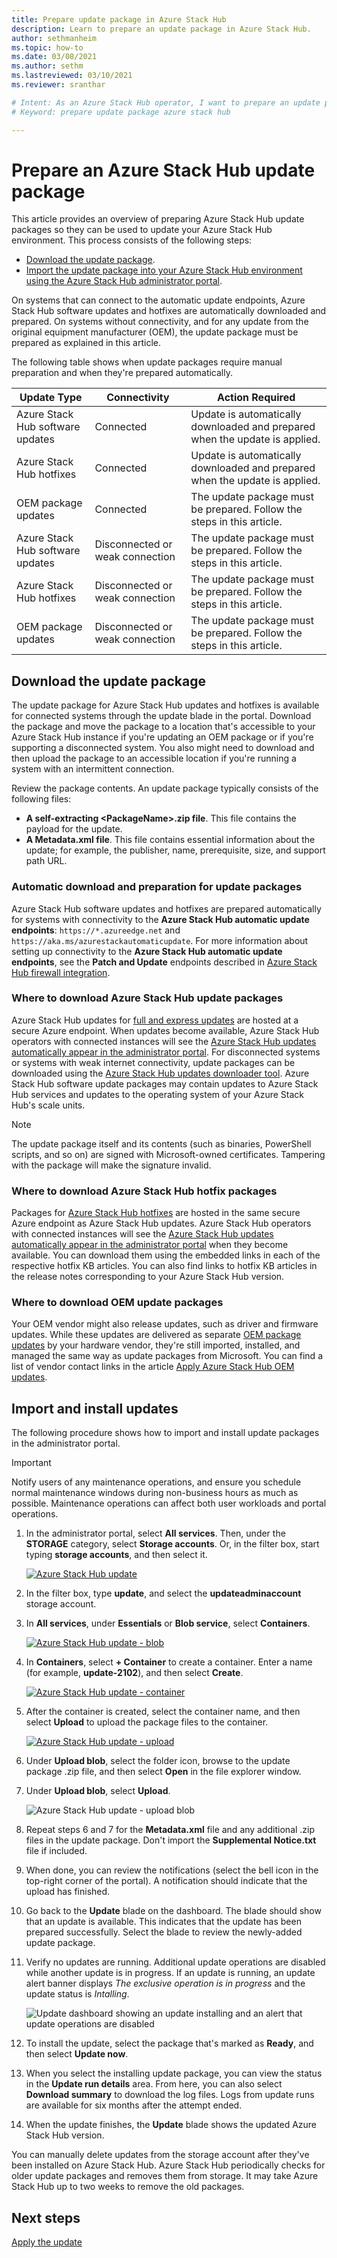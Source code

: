 ```yaml
---
title: Prepare update package in Azure Stack Hub
description: Learn to prepare an update package in Azure Stack Hub.
author: sethmanheim
ms.topic: how-to
ms.date: 03/08/2021
ms.author: sethm
ms.lastreviewed: 03/10/2021
ms.reviewer: sranthar

# Intent: As an Azure Stack Hub operator, I want to prepare an update package so I can use it to update my Azure Stack Hub environment.
# Keyword: prepare update package azure stack hub

---
```


# Prepare an Azure Stack Hub update package

This article provides an overview of preparing Azure Stack Hub update packages so they can be used to update your Azure Stack Hub environment. This process consists of the following steps:

- [Download the update package](#download-the-update-package).
- [Import the update package into your Azure Stack Hub environment using the Azure Stack Hub administrator portal](#import-and-install-updates).

On systems that can connect to the automatic update endpoints, Azure Stack Hub software updates and hotfixes are automatically downloaded and prepared. On systems without connectivity, and for any update from the original equipment manufacturer (OEM), the update package must be prepared as explained in this article.  

The following table shows when update packages require manual preparation and when they're prepared automatically.

| Update Type | Connectivity | Action Required |
| --- | --- | --- |
| Azure Stack Hub software updates | Connected | Update is automatically downloaded and prepared when the update is applied. |
| Azure Stack Hub hotfixes | Connected | Update is automatically downloaded and prepared when the update is applied. |
| OEM package updates | Connected | The update package must be prepared. Follow the steps in this article. |
| Azure Stack Hub software updates | Disconnected or weak connection | The update package must be prepared. Follow the steps in this article. |
| Azure Stack Hub hotfixes | Disconnected or weak connection | The update package must be prepared. Follow the steps in this article. |
| OEM package updates | Disconnected or weak connection | The update package must be prepared. Follow the steps in this article. |

## Download the update package

The update package for Azure Stack Hub updates and hotfixes is available for connected systems through the update blade in the portal. Download the package and move the package to a location that's accessible to your Azure Stack Hub instance if you're updating an OEM package or if you're supporting a disconnected system. You also might need to download and then upload the package to an accessible location if you're running a system with an intermittent connection.

Review the package contents. An update package typically consists of the following files:

- **A self-extracting \<PackageName>.zip file**. This file contains the payload for the update.
- **A Metadata.xml file**. This file contains essential information about the update; for example, the publisher, name, prerequisite, size, and support path URL.

### Automatic download and preparation for update packages

Azure Stack Hub software updates and hotfixes are prepared automatically for systems with connectivity to the **Azure Stack Hub automatic update endpoints**: `https://*.azureedge.net` and `https://aka.ms/azurestackautomaticupdate`. For more information about setting up connectivity to the **Azure Stack Hub automatic update endpoints**, see the **Patch and Update** endpoints described in [Azure Stack Hub firewall integration](./azure-stack-integrate-endpoints.md#ports-and-urls-outbound).

### Where to download Azure Stack Hub update packages

Azure Stack Hub updates for [full and express updates](./azure-stack-updates.md#update-package-types) are hosted at a secure Azure endpoint. When updates become available, Azure Stack Hub operators with connected instances will see the [Azure Stack Hub updates automatically appear in the administrator portal](#automatic-download-and-preparation-for-update-packages). For disconnected systems or systems with weak internet connectivity, update packages can be downloaded using the [Azure Stack Hub updates downloader tool](https://aka.ms/azurestackupdatedownload). Azure Stack Hub software update packages may contain updates to Azure Stack Hub services and updates to the operating system of your Azure Stack Hub's scale units.

>[!NOTE]
>The update package itself and its contents (such as binaries, PowerShell scripts, and so on) are signed with Microsoft-owned certificates. Tampering with the package will make the signature invalid.​

### Where to download Azure Stack Hub hotfix packages

Packages for [Azure Stack Hub hotfixes](./azure-stack-updates.md#update-package-types) are hosted in the same secure Azure endpoint as Azure Stack Hub updates. Azure Stack Hub operators with connected instances will see the [Azure Stack Hub updates automatically appear in the administrator portal](#automatic-download-and-preparation-for-update-packages) when they become available. You can download them using the embedded links in each of the respective hotfix KB articles. You can also find links to hotfix KB articles in the release notes corresponding to your Azure Stack Hub version.

### Where to download OEM update packages

Your OEM vendor might also release updates, such as driver and firmware updates. While these updates are delivered as separate [OEM package updates](./azure-stack-updates.md#update-package-types) by your hardware vendor, they're still imported, installed, and managed the same way as update packages from Microsoft. You can find a list of vendor contact links in the article [Apply Azure Stack Hub OEM updates](./azure-stack-update-oem.md#oem-contact-information).

## Import and install updates

The following procedure shows how to import and install update packages in the administrator portal.

> [!IMPORTANT]  
> Notify users of any maintenance operations, and ensure you schedule normal maintenance windows during non-business hours as much as possible. Maintenance operations can affect both user workloads and portal operations.

1. In the administrator portal, select **All services**. Then, under the **STORAGE** category, select **Storage accounts**. Or, in the filter box, start typing **storage accounts**, and then select it.

    [![Azure Stack Hub update](./media/azure-stack-update-prepare-package/select-storage-small.png)](./media/azure-stack-update-prepare-package/select-storage.png#lightbox)

2. In the filter box, type **update**, and select the **updateadminaccount** storage account.

3. In **All services**, under **Essentials** or **Blob service**, select **Containers**.

    [![Azure Stack Hub update - blob](./media/azure-stack-update-prepare-package/select-containers-small.png)](./media/azure-stack-update-prepare-package/select-containers.png#lightbox)

4. In **Containers**, select **+ Container** to create a container. Enter a name (for example, **update-2102**), and then select **Create**.

    [![Azure Stack Hub update - container](./media/azure-stack-update-prepare-package/new-container-small.png)](./media/azure-stack-update-prepare-package/new-container.png#lightbox)

5. After the container is created, select the container name, and then select **Upload** to upload the package files to the container.

    [![Azure Stack Hub update - upload](./media/azure-stack-update-prepare-package/upload-package-small.png)](./media/azure-stack-update-prepare-package/upload-package.png#lightbox)

6. Under **Upload blob**, select the folder icon, browse to the update package .zip file, and then select **Open** in the file explorer window.

7. Under **Upload blob**, select **Upload**.

    ![Azure Stack Hub update - upload blob](./media/azure-stack-update-prepare-package/upload-blob.png)

8. Repeat steps 6 and 7 for the **Metadata.xml** file and any additional .zip files in the update package. Don't import the **Supplemental Notice.txt** file if included.

9. When done, you can review the notifications (select the bell icon in the top-right corner of the portal). A notification should indicate that the upload has finished.

10. Go back to the **Update** blade on the dashboard. The blade should show that an update is available. This indicates that the update has been prepared successfully. Select the blade to review the newly-added update package.

11. Verify no updates are running. Additional update operations are disabled while another update is in progress. If an update is running, an update alert banner displays *The exclusive operation is in progress* and the update status is *Intalling*.

    ![Update dashboard showing an update installing and an alert that update operations are disabled](./media/azure-stack-update-prepare-package/update-alert.png)

12. To install the update, select the package that's marked as **Ready**, and then select **Update now**.

13. When you select the installing update package, you can view the status in the **Update run details** area. From here, you can also select **Download summary** to download the log files. Logs from update runs are available for six months after the attempt ended.

14. When the update finishes, the **Update** blade shows the updated Azure Stack Hub version.

You can manually delete updates from the storage account after they've been installed on Azure Stack Hub. Azure Stack Hub periodically checks for older update packages and removes them from storage. It may take Azure Stack Hub up to two weeks to remove the old packages.

## Next steps

[Apply the update](azure-stack-apply-updates.md)
